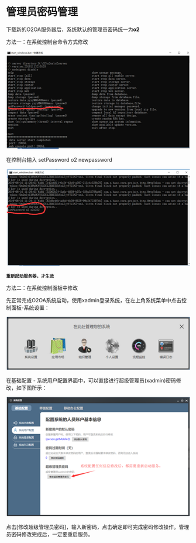 # 管理员密码管理

下载新的O2OA服务器后，系统默认的管理员密码统一为**o2**

方法一：在系统控制台命令方式修改

![](../../.gitbook/assets/image%20%2878%29.png)

在控制台输入 setPassword o2 newpassword

![](../../.gitbook/assets/image%20%282%29.png)

**`重新起动服务器，才生效`**

方法二：在系统控制面板中修改

先正常完成O2OA系统启动，使用xadmin登录系统，在左上角系统菜单中点击控制面板-系统设置：

![](../../.gitbook/assets/image%20%2860%29.png)

在基础配置 - 系统用户配置界面中，可以直接进行超级管理员\(xadmin\)密码修改，如下图所示：

![](../../.gitbook/assets/image%20%2874%29.png)

点击\[修改超级管理员密码\]，输入新密码，点击确定即可完成密码修改操作。管理员密码修改完成后，一定要重启服务。



